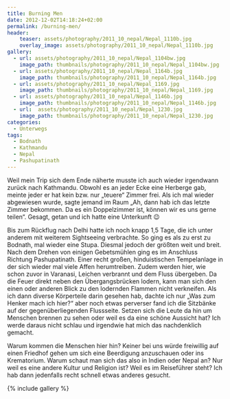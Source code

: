 ```yaml
---
title: Burning Men
date: 2012-12-02T14:18:24+02:00
permalink: /burning-men/
header:
    teaser: assets/photography/2011_10_nepal/Nepal_1110b.jpg
    overlay_image: assets/photography/2011_10_nepal/Nepal_1110b.jpg
gallery:
  - url: assets/photography/2011_10_nepal/Nepal_1104bw.jpg
    image_path: thumbnails/photography/2011_10_nepal/Nepal_1104bw.jpg
  - url: assets/photography/2011_10_nepal/Nepal_1164b.jpg
    image_path: thumbnails/photography/2011_10_nepal/Nepal_1164b.jpg
  - url: assets/photography/2011_10_nepal/Nepal_1169.jpg
    image_path: thumbnails/photography/2011_10_nepal/Nepal_1169.jpg
  - url: assets/photography/2011_10_nepal/Nepal_1146b.jpg
    image_path: thumbnails/photography/2011_10_nepal/Nepal_1146b.jpg
  - url:  assets/photography/2011_10_nepal/Nepal_1230.jpg
    image_path: thumbnails/photography/2011_10_nepal/Nepal_1230.jpg
categories:
  - Unterwegs
tags:
  - Bodnath
  - Kathmandu
  - Nepal
  - Pashupatinath  
---
```


Weil mein Trip sich dem Ende näherte musste ich auch wieder irgendwann zurück nach Kathmandu. 
Obwohl es an jeder Ecke eine Herberge gab, meinte jeder er hat kein bzw. nur „teuere“ Zimmer frei. 
Als ich mal wieder abgewiesen wurde, sagte jemand im Raum „Ah, dann hab ich das letzte Zimmer bekommen. 
Da es ein Doppelzimmer ist, können wir es uns gerne teilen“. Gesagt, getan und ich hatte eine Unterkunft 😉

Bis zum Rückflug nach Delhi hatte ich noch knapp 1,5 Tage, die ich unter anderem mit weiterem Sightseeing verbrachte. 
So ging es als zu erst zu Bodnath, mal wieder eine Stupa. Diesmal jedoch der größten weit und breit.
Nach dem Drehen von einigen Gebetsmühlen ging es im Anschluss Richtung Pashupatinath. 
Einer recht großen, hinduistischen Tempelanlage in der sich wieder mal viele Affen herumtreiben. 
Zudem werden hier, wie schon zuvor in Varanasi, Leichen verbrannt und dem Fluss übergeben. 
Da die Feuer direkt neben den Übergangsbrücken lodern, kann man sich den einen oder anderen Blick zu den 
lodernden Flammen nicht verkneifen. Als ich dann diverse Körperteile darin gesehen hab, 
dachte ich nur „Was zum Henker mach ich hier?“ aber noch etwas perverser fand ich die Sitzbänke auf der gegenüberliegenden Flussseite. 
Setzen sich die Leute da hin um Menschen brennen zu sehen oder weil es da eine schöne Aussicht hat? 
Ich werde daraus nicht schlau und irgendwie hat mich das nachdenklich gemacht. 

Warum kommen die Menschen hier hin? Keiner bei uns würde freiwillig auf einen Friedhof gehen um sich eine 
Beerdigung anzuschauen oder ins Krematorium. Warum schaut man sich das also in Indien oder Nepal an? 
Nur weil es eine andere Kultur und Religion ist? Weil es im Reiseführer steht? 
Ich hab dann jedenfalls recht schnell etwas anderes gesucht.

{% include gallery %}